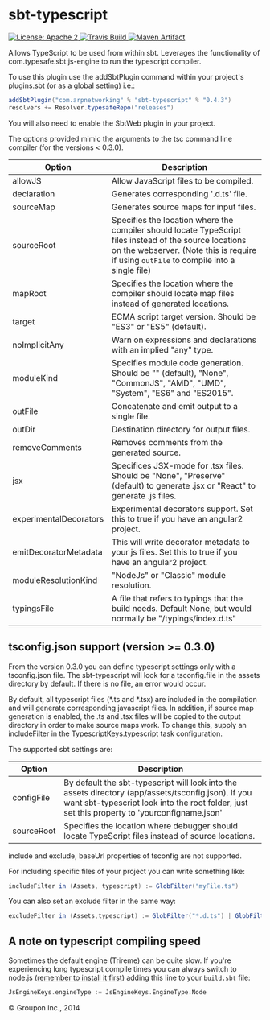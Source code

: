 sbt-typescript
==============

<a href="https://raw.githubusercontent.com/ArpNetworking/sbt-typescript/master/LICENSE">
    <img src="https://img.shields.io/hexpm/l/plug.svg"
         alt="License: Apache 2">
</a>
<a href="https://travis-ci.org/ArpNetworking/sbt-typescript/">
    <img src="https://travis-ci.org/ArpNetworking/sbt-typescript.png"
         alt="Travis Build">
</a>
<a href="http://search.maven.org/#search%7Cga%7C1%7Cg%3A%22com.arpnetworking%22%20a%3A%22sbt-typescript%22">
    <img src="https://img.shields.io/maven-central/v/com.arpnetworking/sbt-typescript.svg"
         alt="Maven Artifact">
</a>

Allows TypeScript to be used from within sbt. Leverages the functionality of com.typesafe.sbt:js-engine to run the
typescript compiler.

To use this plugin use the addSbtPlugin command within your project's plugins.sbt (or as a global setting) i.e.:

```scala
addSbtPlugin("com.arpnetworking" % "sbt-typescript" % "0.4.3")
resolvers += Resolver.typesafeRepo("releases")
```

You will also need to enable the SbtWeb plugin in your project.

The options provided mimic the arguments to the tsc command line compiler (for the versions < 0.3.0).

Option                 | Description
-----------------------|------------
allowJS                | Allow JavaScript files to be compiled.
declaration            | Generates corresponding '.d.ts' file.
sourceMap              | Generates source maps for input files.
sourceRoot             | Specifies the location where the compiler should locate TypeScript files instead of the source locations on the webserver. (Note this is require if using `outFile` to compile into a single file)
mapRoot                | Specifies the location where the compiler should locate map files instead of generated locations.
target                 | ECMA script target version. Should be "ES3" or "ES5" (default).
noImplicitAny          | Warn on expressions and declarations with an implied "any" type.
moduleKind             | Specifies module code generation. Should be "" (default), "None", "CommonJS", "AMD", "UMD", "System", "ES6" and "ES2015".
outFile                | Concatenate and emit output to a single file.
outDir                 | Destination directory for output files.
removeComments         | Removes comments from the generated source.
jsx                    | Specifices JSX-mode for .tsx files. Should be "None", "Preserve" (default) to generate .jsx or "React" to generate .js files.
experimentalDecorators | Experimental decorators support. Set this to true if you have an angular2 project.
emitDecoratorMetadata  | This will write decorator metadata to your js files. Set this to true if you have an angular2 project.
moduleResolutionKind   | "NodeJs" or "Classic" module resolution.
typingsFile            | A file that refers to typings that the build needs. Default None, but would normally be "/typings/index.d.ts"

tsconfig.json support (version >= 0.3.0)
----------------------------------------

From the version 0.3.0 you can define typescript settings only with a tsconfig.json file. The sbt-typescript will look for a tsconfig.file in the assets
directory by default. If there is no file, an error would occur.

By default, all typescript files (*.ts and *.tsx) are included in the compilation and will generate corresponding javascript
files. In addition, if source map generation is enabled, the .ts and .tsx files will be copied to the output directory in 
order to make source maps work.  To change this, supply an includeFilter in the TypescriptKeys.typescript task configuration.

The supported sbt settings are:

Option                 | Description
-----------------------|------------
configFile             | By default the sbt-typescript will look into the assets directory (app/assets/tsconfig.json). If you want sbt-typescript look into the root folder, just set this property to 'yourconfigname.json'
sourceRoot             | Specifies the location where debugger should locate TypeScript files instead of source locations.

include and exclude, baseUrl properties of tsconfig are not supported.


For including specific files of your project you can write something like:

```scala
includeFilter in (Assets, typescript) := GlobFilter("myFile.ts")
```

You can also set an exclude filter in the same way:

```scala
excludeFilter in (Assets,typescript) := GlobFilter("*.d.ts") | GlobFilter("*.spec.ts") | GlobFilter("**/typings")
```

A note on typescript compiling speed
------------------------------------

Sometimes the default engine (Trireme) can be quite slow. If you're experiencing long typescript compile times you can always switch to node.js ([remember to install it first](http://nodejs.org/download/)) adding this line to your `build.sbt` file:

```scala
JsEngineKeys.engineType := JsEngineKeys.EngineType.Node
```

&copy; Groupon Inc., 2014
